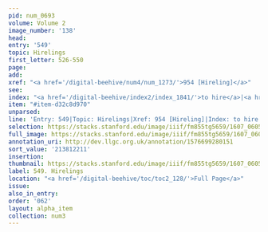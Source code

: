 ```yaml
---
pid: num_0693
volume: Volume 2
image_number: '138'
head:
entry: '549'
topic: Hirelings
first_letter: 526-550
page:
add:
xref: "<a href='/digital-beehive/num4/num_1273/'>954 [Hireling]</a>"
see:
index: "<a href='/digital-beehive/index2/index_1841/'>to hire</a>|<a href='/digital-beehive/index5/index_4458/'>wages</a>"
item: "#item-d32c8d970"
unparsed:
line: 'Entry: 549|Topic: Hirelings|Xref: 954 [Hireling]|Index: to hire|Index: wages|#item-d32c8d970'
selection: https://stacks.stanford.edu/image/iiif/fm855tg5659/1607_0605/956,2211,2778,853/full/0/default.jpg
full_image: https://stacks.stanford.edu/image/iiif/fm855tg5659/1607_0605/full/full/0/default.jpg
annotation_uri: http://dev.llgc.org.uk/annotation/1576699280151
sort_value: '213812211'
insertion:
thumbnail: https://stacks.stanford.edu/image/iiif/fm855tg5659/1607_0605/956,2211,600,180/250,/0/default.jpg
label: 549. Hirelings
location: "<a href='/digital-beehive/toc/toc2_128/'>Full Page</a>"
issue:
also_in_entry:
order: '062'
layout: alpha_item
collection: num3
---
```

